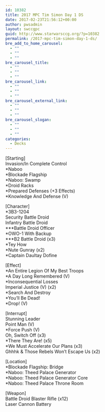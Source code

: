 ```yaml
---
id: 10382
title: 2017 MPC Tim Simon Day 1 DS
date: 2017-02-23T21:56:12+00:00
author: pwsadmin
layout: swccgpc
guid: http://www.starwarsccg.org/?p=10382
permalink: /2017-mpc-tim-simon-day-1-ds/
bre_add_to_home_carousel:
  - ""
  - ""
  - ""
bre_carousel_title:
  - ""
  - ""
  - ""
bre_carousel_link:
  - ""
  - ""
  - ""
bre_carousel_external_link:
  - ""
  - ""
  - ""
bre_carousel_slogan:
  - ""
  - ""
  - ""
categories:
  - Decks
---
```

[Starting]  
Invasion/In Complete Control  
*Naboo  
*Blockade Flagship  
*Naboo: Swamp  
*Droid Racks  
*Prepared Defenses (+3 Effects)  
*Knowledge And Defense (V)

[Character]  
*3B3-1204  
Security Battle Droid  
Infantry Battle Droid  
\***Battle Droid Officer  
*OWO-1 With Backup  
\***B2 Battle Droid (x3)  
*Tey How  
*Nute Gunray (x2)  
*Captain Daultay Dofine

[Effect]  
*An Entire Legion Of My Best Troops  
*A Day Long Remembered (V)  
*Inconsequential Losses  
Imperial Justice (V) (x2)  
*Search And Destroy  
*You&#8217;ll Be Dead!  
*Drop! (V)

[Interrupt]  
Stunning Leader  
Point Man (V)  
*Force Push (V)  
Oh, Switch Off (x3)  
*There They Are! (x5)  
*We Must Accelerate Our Plans (x3)  
Ghhhk & Those Rebels Won&#8217;t Escape Us (x2)

[Location]  
*Blockade Flagship: Bridge  
*Naboo: Theed Palace Generator  
*Naboo: Theed Palace Generator Core  
*Naboo: Theed Palace Throne Room

[Weapon]  
Battle Droid Blaster Rifle (x12)  
Laser Cannon Battery